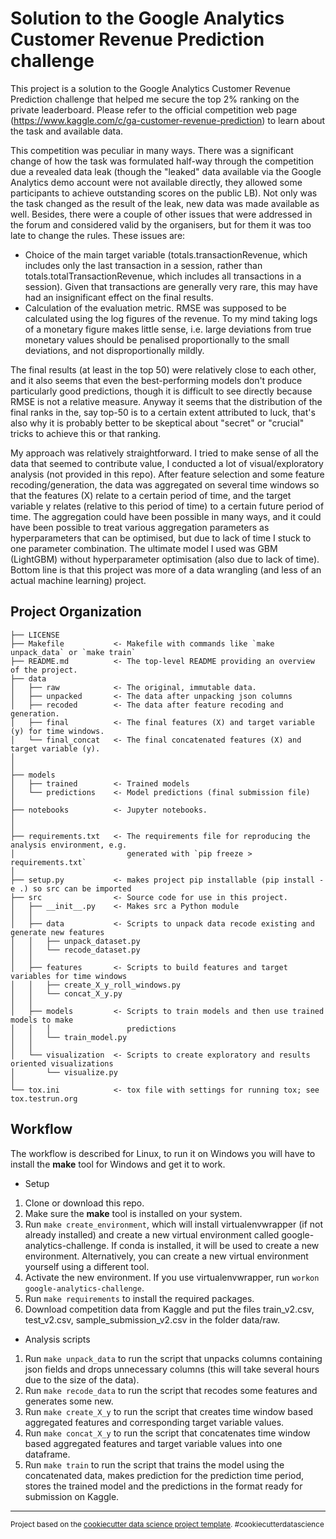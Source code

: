 Solution to the Google Analytics Customer Revenue Prediction challenge
==============================


This project is a solution to the Google Analytics Customer Revenue Prediction challenge that helped me secure the top 2% ranking on the private leaderboard. Please refer to the official competition web page (https://www.kaggle.com/c/ga-customer-revenue-prediction) to learn about the task and available data.

This competition was peculiar in many ways. There was a significant change of how the task was formulated half-way through the competition due a revealed data leak (though the "leaked" data available via the Google Analytics demo account were not available directly, they allowed some participants to achieve outstanding scores on the public LB). Not only was the task changed as the result of the leak, new data was made available as well. Besides, there were a couple of other issues that were addressed in the forum and considered valid by the organisers, but for them it was too late to change the rules. These issues are:

- Choice of the main target variable (totals.transactionRevenue, which includes only the last transaction in a session, rather than totals.totalTransactionRevenue, which includes all transactions in a session). Given that transactions are generally very rare, this may have had an insignificant effect on the final results.
- Calculation of the evaluation metric. RMSE was supposed to be calculated using the log figures of the revenue. To my mind taking logs of a monetary figure makes little sense, i.e. large deviations from true monetary values should be penalised proportionally to the small deviations, and not disproportionally mildly.

The final results (at least in the top 50) were relatively close to each other, and it also seems that even the best-performing models don't produce particularly good predictions, though it is difficult to see directly because RMSE is not a relative measure. Anyway it seems that the distribution of the final ranks in the, say top-50 is to a certain extent attributed to luck, that's also why it is probably better to be skeptical about "secret" or "crucial" tricks to achieve this or that ranking.

My approach was relatively straightforward. I tried to make sense of all the data that seemed to contribute value, I conducted a lot of visual/exploratory analysis (not provided in this repo). After feature selection and some feature recoding/generation, the data was aggregated on several time windows so that the features (X) relate to a certain period of time, and the target variable y relates (relative to this period of time) to a certain future period of time. The aggregation could have been possible in many ways, and it could have been possible to treat various aggregation parameters as hyperparameters that can be optimised, but due to lack of time I stuck to one parameter combination. The ultimate model I used was GBM (LightGBM) without hyperparameter optimisation (also due to lack of time). Bottom line is that this project was more of a data wrangling (and less of an actual machine learning) project.


Project Organization
------------

    ├── LICENSE
    ├── Makefile           <- Makefile with commands like `make unpack_data` or `make train`
    ├── README.md          <- The top-level README providing an overview of the project.
    ├── data
    │   ├── raw            <- The original, immutable data.
    │   ├── unpacked       <- The data after unpacking json columns
    │   ├── recoded        <- The data after feature recoding and generation.
    │   ├── final          <- The final features (X) and target variable (y) for time windows.
    │   └── final_concat   <- The final concatenated features (X) and target variable (y).
    │
    │
    ├── models             
    │   ├── trained        <- Trained models
    │   └── predictions    <- Model predictions (final submission file)
    │
    ├── notebooks          <- Jupyter notebooks.
    │
    │
    ├── requirements.txt   <- The requirements file for reproducing the analysis environment, e.g.
    │                         generated with `pip freeze > requirements.txt`
    │
    ├── setup.py           <- makes project pip installable (pip install -e .) so src can be imported
    ├── src                <- Source code for use in this project.
    │   ├── __init__.py    <- Makes src a Python module
    │   │
    │   ├── data           <- Scripts to unpack data recode existing and generate new features
    │   │   ├── unpack_dataset.py
    │   │   └── recode_dataset.py
    │   │      
    │   ├── features       <- Scripts to build features and target variables for time windows
    │   │   ├── create_X_y_roll_windows.py
    │   │   └── concat_X_y.py
    │   │
    │   ├── models         <- Scripts to train models and then use trained models to make
    │   │   │                 predictions
    │   │   └── train_model.py
    │   │
    │   └── visualization  <- Scripts to create exploratory and results oriented visualizations
    │       └── visualize.py
    │
    └── tox.ini            <- tox file with settings for running tox; see tox.testrun.org

Workflow 
------------
The workflow is described for Linux, to run it on Windows you will have to install the **make** tool for Windows and get it to work.

- Setup
1. Clone or download this repo.
1. Make sure the **make** tool is installed on your system.
1. Run `make create_environment`, which will install virtualenvwrapper (if not already installed) and create a new virtual environment called google-analytics-challenge. If conda is installed, it will be used to create a new environment. Alternatively, you can create a new virtual environment yourself using a different tool.
1. Activate the new environment. If you use virtualenvwrapper, run `workon google-analytics-challenge`.
1. Run `make requirements` to install the required packages.
1. Download competition data from Kaggle and put the files train_v2.csv, test_v2.csv, sample_submission_v2.csv in the folder data/raw. 

- Analysis scripts
1. Run `make unpack_data` to run the script that unpacks columns containing json fields and drops unnecessary columns (this will take several hours due to the size of the data).
1. Run `make recode_data` to run the script that recodes some features and generates some new.
1. Run `make create_X_y` to run the script that creates time window based aggregated features and corresponding target variable values.
1. Run `make concat_X_y` to run the script that concatenates time window based aggregated features and target variable values into one dataframe.
1. Run `make train` to run the script that trains the model using the concatenated data, makes prediction for the prediction time period, stores the trained model and the predictions in the format ready for submission on Kaggle.

--------

<p><small>Project based on the <a target="_blank" href="https://drivendata.github.io/cookiecutter-data-science/">cookiecutter data science project template</a>. #cookiecutterdatascience</small></p>

